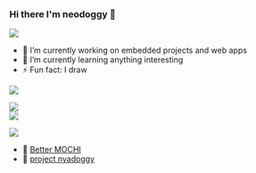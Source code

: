 ### Hi there I'm neodoggy 👋

![](https://img.shields.io/badge/About%20me-owo-pink)

- 🔭 I’m currently working on embedded projects and web apps
- 🌱 I’m currently learning anything interesting
- ⚡ Fun fact: I draw

![](https://img.shields.io/badge/Github%20stats-owo-pink)  

![](https://github-readme-stats.vercel.app/api?username=neodoggy&theme=radical&show_icons=true&custom_title=meow%20ニオ%20meow)  
![](https://github-readme-stats.vercel.app/api/top-langs/?username=neodoggy&theme=radical&layout=compact&card_width=445)


<!--
![](https://img.shields.io/badge/Waka%20stats-owo-pink)
-->

<!--START_SECTION:waka-->

<!--END_SECTION:waka-->

![](https://img.shields.io/badge/Current%20workin%20on-owo-pink)  

- 🤖 [Better MOCHI](https://github.com/NeoDoggy/BetterMochi)
- 💙 [project nyadoggy](https://github.com/NeoDoggy/nyadoggy_DCbot)


<!--
**NeoDoggy/neodoggy** is a ✨ _special_ ✨ repository because its `README.md` (this file) appears on your GitHub profile.

Here are some ideas to get you started:

- 🔭 I’m currently working on ...
- 🌱 I’m currently learning ...
- 👯 I’m looking to collaborate on ...
- 🤔 I’m looking for help with ...
- 💬 Ask me about ...
- 📫 How to reach me: ...
- 😄 Pronouns: ...
- ⚡ Fun fact: ...
-->
